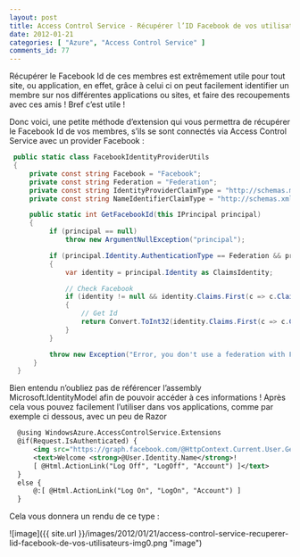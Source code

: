 ```yaml
---
layout: post
title: Access Control Service - Récupérer l’ID Facebook de vos utilisateurs
date: 2012-01-21
categories: [ "Azure", "Access Control Service" ]
comments_id: 77 
---
```


Récupérer le Facebook Id de ces membres est extrêmement utile pour tout site, ou application, en effet, grâce à celui ci on peut facilement identifier un membre sur nos différentes applications ou sites, et faire des recoupements avec ces amis ! Bref c’est utile !

Donc voici, une petite méthode d’extension qui vous permettra de récupérer le Facebook Id de vos membres, s’ils se sont connectés via Access Control Service avec un provider Facebook :

```csharp
 public static class FacebookIdentityProviderUtils
 {
     private const string Facebook = "Facebook";
     private const string Federation = "Federation";
     private const string IdentityProviderClaimType = "http://schemas.microsoft.com/accesscontrolservice/2010/07/claims/identityprovider";
     private const string NameIdentifierClaimType = "http://schemas.xmlsoap.org/ws/2005/05/identity/claims/nameidentifier";

     public static int GetFacebookId(this IPrincipal principal)
     {
          if (principal == null)
              throw new ArgumentNullException("principal");

          if (principal.Identity.AuthenticationType == Federation && principal.Identity.IsAuthenticated)
          {
              var identity = principal.Identity as ClaimsIdentity;

              // Check Facebook
              if (identity != null && identity.Claims.First(c => c.ClaimType == IdentityProviderClaimType).Value.StartsWith(Facebook))
              {
                  // Get Id
                  return Convert.ToInt32(identity.Claims.First(c => c.ClaimType == NameIdentifierClaimType).Value);
              }
          }

          throw new Exception("Error, you don't use a federation with Facebook provider");
      }
  }
```

Bien entendu n’oubliez pas de référencer l’assembly Microsoft.IdentityModel afin de pouvoir accéder à ces informations ! Après cela vous pouvez facilement l’utiliser dans vos applications, comme par exemple ci dessous, avec un peu de Razor

```xml
  @using WindowsAzure.AccessControlService.Extensions
  @if(Request.IsAuthenticated) {
      <img src="https://graph.facebook.com/@HttpContext.Current.User.GetFacebookId()/picture"/>
      <text>Welcome <strong>@User.Identity.Name</strong>!
      [ @Html.ActionLink("Log Off", "LogOff", "Account") ]</text>
  }
  else {
      @:[ @Html.ActionLink("Log On", "LogOn", "Account") ]
  }
```

Cela vous donnera un rendu de ce type :

![image]({{ site.url }}/images/2012/01/21/access-control-service-recuperer-lid-facebook-de-vos-utilisateurs-img0.png "image")
